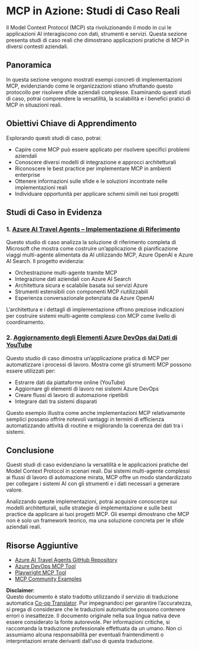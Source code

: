 <!--
CO_OP_TRANSLATOR_METADATA:
{
  "original_hash": "6c11b6162171abc895ed75d1e0f368a3",
  "translation_date": "2025-06-20T19:07:44+00:00",
  "source_file": "09-CaseStudy/README.md",
  "language_code": "it"
}
-->
# MCP in Azione: Studi di Caso Reali

Il Model Context Protocol (MCP) sta rivoluzionando il modo in cui le applicazioni AI interagiscono con dati, strumenti e servizi. Questa sezione presenta studi di caso reali che dimostrano applicazioni pratiche di MCP in diversi contesti aziendali.

## Panoramica

In questa sezione vengono mostrati esempi concreti di implementazioni MCP, evidenziando come le organizzazioni stiano sfruttando questo protocollo per risolvere sfide aziendali complesse. Esaminando questi studi di caso, potrai comprendere la versatilità, la scalabilità e i benefici pratici di MCP in situazioni reali.

## Obiettivi Chiave di Apprendimento

Esplorando questi studi di caso, potrai:

- Capire come MCP può essere applicato per risolvere specifici problemi aziendali
- Conoscere diversi modelli di integrazione e approcci architetturali
- Riconoscere le best practice per implementare MCP in ambienti enterprise
- Ottenere informazioni sulle sfide e le soluzioni incontrate nelle implementazioni reali
- Individuare opportunità per applicare schemi simili nei tuoi progetti

## Studi di Caso in Evidenza

### 1. [Azure AI Travel Agents – Implementazione di Riferimento](./travelagentsample.md)

Questo studio di caso analizza la soluzione di riferimento completa di Microsoft che mostra come costruire un’applicazione di pianificazione viaggi multi-agente alimentata da AI utilizzando MCP, Azure OpenAI e Azure AI Search. Il progetto evidenzia:

- Orchestrazione multi-agente tramite MCP
- Integrazione dati aziendali con Azure AI Search
- Architettura sicura e scalabile basata sui servizi Azure
- Strumenti estensibili con componenti MCP riutilizzabili
- Esperienza conversazionale potenziata da Azure OpenAI

L’architettura e i dettagli di implementazione offrono preziose indicazioni per costruire sistemi multi-agente complessi con MCP come livello di coordinamento.

### 2. [Aggiornamento degli Elementi Azure DevOps dai Dati di YouTube](./UpdateADOItemsFromYT.md)

Questo studio di caso dimostra un’applicazione pratica di MCP per automatizzare i processi di lavoro. Mostra come gli strumenti MCP possono essere utilizzati per:

- Estrarre dati da piattaforme online (YouTube)
- Aggiornare gli elementi di lavoro nei sistemi Azure DevOps
- Creare flussi di lavoro di automazione ripetibili
- Integrare dati tra sistemi disparati

Questo esempio illustra come anche implementazioni MCP relativamente semplici possano offrire notevoli vantaggi in termini di efficienza automatizzando attività di routine e migliorando la coerenza dei dati tra i sistemi.

## Conclusione

Questi studi di caso evidenziano la versatilità e le applicazioni pratiche del Model Context Protocol in scenari reali. Dai sistemi multi-agente complessi ai flussi di lavoro di automazione mirata, MCP offre un modo standardizzato per collegare i sistemi AI con gli strumenti e i dati necessari a generare valore.

Analizzando queste implementazioni, potrai acquisire conoscenze sui modelli architetturali, sulle strategie di implementazione e sulle best practice da applicare ai tuoi progetti MCP. Gli esempi dimostrano che MCP non è solo un framework teorico, ma una soluzione concreta per le sfide aziendali reali.

## Risorse Aggiuntive

- [Azure AI Travel Agents GitHub Repository](https://github.com/Azure-Samples/azure-ai-travel-agents)
- [Azure DevOps MCP Tool](https://github.com/microsoft/azure-devops-mcp)
- [Playwright MCP Tool](https://github.com/microsoft/playwright-mcp)
- [MCP Community Examples](https://github.com/microsoft/mcp)

**Disclaimer**:  
Questo documento è stato tradotto utilizzando il servizio di traduzione automatica [Co-op Translator](https://github.com/Azure/co-op-translator). Pur impegnandoci per garantire l’accuratezza, si prega di considerare che le traduzioni automatiche possono contenere errori o inesattezze. Il documento originale nella sua lingua nativa deve essere considerato la fonte autorevole. Per informazioni critiche, si raccomanda la traduzione professionale effettuata da un umano. Non ci assumiamo alcuna responsabilità per eventuali fraintendimenti o interpretazioni errate derivanti dall’uso di questa traduzione.